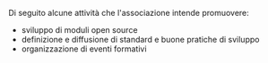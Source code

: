 Di seguito alcune attività che l'associazione intende promuovere:

- sviluppo di moduli open source
- definizione e diffusione di standard e buone pratiche di sviluppo
- organizzazione di eventi formativi


